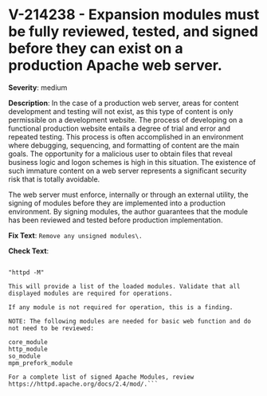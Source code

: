 # V-214238 - Expansion modules must be fully reviewed, tested, and signed before they can exist on a production Apache web server.

**Severity**: medium

**Description**:
In the case of a production web server, areas for content development and testing will not exist, as this type of content is only permissible on a development website. The process of developing on a functional production website entails a degree of trial and error and repeated testing. This process is often accomplished in an environment where debugging, sequencing, and formatting of content are the main goals. The opportunity for a malicious user to obtain files that reveal business logic and logon schemes is high in this situation. The existence of such immature content on a web server represents a significant security risk that is totally avoidable.

The web server must enforce, internally or through an external utility, the signing of modules before they are implemented into a production environment. By signing modules, the author guarantees that the module has been reviewed and tested before production implementation.

**Fix Text**:
```Remove any unsigned modules\.```

**Check Text**:
```Enter the following command:

"httpd -M"

This will provide a list of the loaded modules. Validate that all displayed modules are required for operations.

If any module is not required for operation, this is a finding.

NOTE: The following modules are needed for basic web function and do not need to be reviewed:

core_module
http_module
so_module
mpm_prefork_module

For a complete list of signed Apache Modules, review https://httpd.apache.org/docs/2.4/mod/.```
